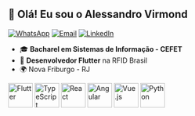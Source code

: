 ## 👋 Olá! Eu sou o Alessandro Virmond

[![WhatsApp](https://img.shields.io/badge/WhatsApp-%25D14836.svg?&style=for-the-badge&logo=whatsapp&logoColor=white)](https://wa.me/21976807551)
[![Email](https://img.shields.io/badge/Email-%23D14836.svg?&style=for-the-badge&logo=gmail&logoColor=white)](mailto:avirmond2000@gmail.com)
[![LinkedIn](https://img.shields.io/badge/LinkedIn-%230077B5.svg?&style=for-the-badge&logo=linkedin&logoColor=white)](https://www.linkedin.com/in/alessandrovirmond/) 





- 🎓 **Bacharel em Sistemas de Informação - CEFET**
- 💼 **Desenvolvedor Flutter** na RFID Brasil
- 🌍 Nova Friburgo - RJ


<p align="left">
<img src="https://cdn.jsdelivr.net/gh/devicons/devicon/icons/flutter/flutter-original.svg" width="50" height="50" alt="Flutter" />
<img src="https://cdn.jsdelivr.net/gh/devicons/devicon/icons/typescript/typescript-original.svg" width="50" height="50" alt="TypeScript" />
<img src="https://cdn.jsdelivr.net/gh/devicons/devicon/icons/react/react-original.svg" width="50" height="50" alt="React" />
<img src="https://cdn.jsdelivr.net/gh/devicons/devicon/icons/angularjs/angularjs-original.svg" width="50" height="50" alt="Angular" />
<img src="https://cdn.jsdelivr.net/gh/devicons/devicon/icons/vuejs/vuejs-original.svg" width="50" height="50" alt="Vue.js" />
<img src="https://cdn.jsdelivr.net/gh/devicons/devicon/icons/python/python-original.svg" width="50" height="50" alt="Python" />



</p>

<!-- ![Top Langs](https://github-readme-stats.vercel.app/api/top-langs/?username=alessandrovirmond&show_icons=true&icon_color=ffff80&text_color=d963bb&title_color=bd93fa&layout=compact&bg_color=00000000)




